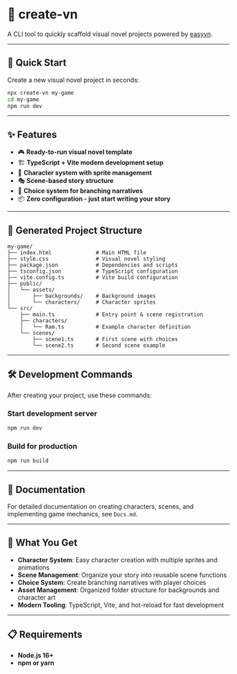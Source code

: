 # 📖 create-vn

A CLI tool to quickly scaffold visual novel projects powered by [easyvn](https://github.com/easyvn/easyvn).

---

## 🚀 Quick Start

Create a new visual novel project in seconds:

```bash
npx create-vn my-game
cd my-game
npm run dev
```

---

## ✨ Features

- 🎮 **Ready-to-run visual novel template**
- 🏗️ **TypeScript + Vite modern development setup**
- 🎨 **Character system with sprite management**
- 🎭 **Scene-based story structure**
- 💬 **Choice system for branching narratives**
- 📦 **Zero configuration - just start writing your story**

---

## 📁 Generated Project Structure

```
my-game/
├── index.html              # Main HTML file
├── style.css               # Visual novel styling
├── package.json            # Dependencies and scripts
├── tsconfig.json           # TypeScript configuration
├── vite.config.ts          # Vite build configuration
├── public/
│   └── assets/
│       ├── backgrounds/    # Background images
│       └── characters/     # Character sprites
└── src/
    ├── main.ts             # Entry point & scene registration
    ├── characters/
    │   └── Ram.ts          # Example character definition
    └── scenes/
        ├── scene1.ts       # First scene with choices
        └── scene2.ts       # Second scene example
```

---

## 🛠️ Development Commands

After creating your project, use these commands:

### Start development server
```bash
npm run dev
```

### Build for production
```bash
npm run build
```

---

## 📖 Documentation

For detailed documentation on creating characters, scenes, and implementing game mechanics, see `Docs.md`.

---

## 🎯 What You Get

- **Character System**: Easy character creation with multiple sprites and animations
- **Scene Management**: Organize your story into reusable scene functions
- **Choice System**: Create branching narratives with player choices
- **Asset Management**: Organized folder structure for backgrounds and character art
- **Modern Tooling**: TypeScript, Vite, and hot-reload for fast development

---

## 📋 Requirements

- **Node.js 16+**
- **npm or yarn**
